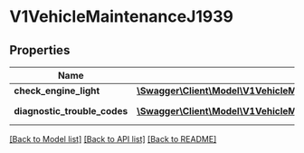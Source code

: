 # V1VehicleMaintenanceJ1939

## Properties
Name | Type | Description | Notes
------------ | ------------- | ------------- | -------------
**check_engine_light** | [**\Swagger\Client\Model\V1VehicleMaintenanceJ1939CheckEngineLight**](V1VehicleMaintenanceJ1939CheckEngineLight.md) |  | [optional] 
**diagnostic_trouble_codes** | [**\Swagger\Client\Model\V1VehicleMaintenanceJ1939DiagnosticTroubleCodes[]**](V1VehicleMaintenanceJ1939DiagnosticTroubleCodes.md) | J1939 DTCs. | [optional] 

[[Back to Model list]](../README.md#documentation-for-models) [[Back to API list]](../README.md#documentation-for-api-endpoints) [[Back to README]](../README.md)


